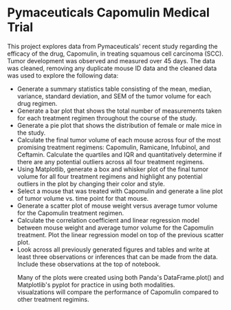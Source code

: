 # Pymaceuticals Capomulin Medical Trial

This project explores data from Pymaceuticals' recent study regarding the efficacy of the drug, Capomulin, in treating squamous cell carcinoma (SCC). Tumor development was observed and measured over 45 days. The data was cleaned, removing any duplicate mouse ID data and the cleaned data was used to explore the following data: 

<ul><li> Generate a summary statistics table consisting of the mean, median, variance, standard deviation, and SEM of the tumor volume for each drug regimen.
  <li> Generate a bar plot that shows the total number of measurements taken for each treatment regimen throughout the course of the study.
  <li> Generate a pie plot that shows the distribution of female or male mice in the study.
  <li> Calculate the final tumor volume of each mouse across four of the most promising treatment regimens: Capomulin, Ramicane, Infubinol, and Ceftamin. Calculate the quartiles and IQR and quantitatively determine if there are any potential outliers across all four treatment regimens.
  <li> Using Matplotlib, generate a box and whisker plot of the final tumor volume for all four treatment regimens and highlight any potential outliers in the plot by changing their color and style.
  <li> Select a mouse that was treated with Capomulin and generate a line plot of tumor volume vs. time point for that mouse.
  <li> Generate a scatter plot of mouse weight versus average tumor volume for the Capomulin treatment regimen.
  <li> Calculate the correlation coefficient and linear regression model between mouse weight and average tumor volume for the Capomulin treatment. Plot the linear regression model on top of the previous scatter plot.
  <li> Look across all previously generated figures and tables and write at least three observations or inferences that can be made from the data. Include these observations at the top of notebook.
    
Many of the plots were created using both Panda's DataFrame.plot() and Matplotlib's pyplot for practice in using both modalities.  
visualzations will compare the performance of Capomulin compared to other treatment regimins. 

